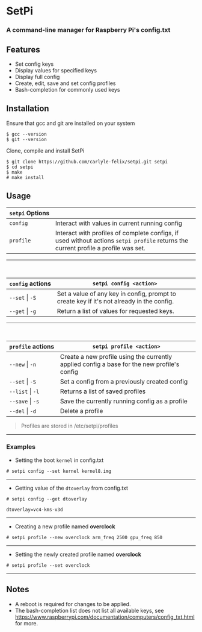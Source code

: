 # SetPi
### A command-line manager for Raspberry Pi's config.txt


## Features

- Set config keys
- Display values for specified keys
- Display full config
- Create, edit, save and set config profiles
- Bash-completion for commonly used keys

## Installation
Ensure that gcc and git are installed on your system
```
$ gcc --version
$ git --version
```

Clone, compile and install SetPi
```
$ git clone https://github.com/carlyle-felix/setpi.git setpi
$ cd setpi
$ make
# make install
```

## Usage
| `setpi`&nbsp;Options |             |
| ---     | ---         |
| `config`  | Interact with values in current running config |
| `profile` | Interact with profiles of complete configs, if used without actions `setpi profile` returns the current profile a profile was set. |
---
<br>

| `config`&nbsp;actions| `setpi config <action>` |
| --- | --- |
| `--set` \| `-S` | Set a value of any key in config, prompt to create key if it's not already in the config. | 
| `--get` \| `-g` | Return a list of values for requested keys. |
---
<br>

| `profile`&nbsp;actions | `setpi profile <action>` |
| --- | --- |
| `--new` \| `-n` | Create a new profile using the currently applied config a base for the new profile's config
| `--set` \| `-S` | Set a config from a previously created config |
| `--list` \| `-l` | Returns a list of saved profiles
| `--save` \| `-s` | Save the currently running config as a profile
| `--del` \| `-d` | Delete a profile
> Profiles are stored in /etc/setpi/profiles
---
### Examples
- Setting the boot `kernel` in config.txt
```
# setpi config --set kernel kernel8.img
``` 
---
- Getting value of the `dtoverlay` from config.txt
```
# setpi config --get dtoverlay

dtoverlay=vc4-kms-v3d
```
---
- Creating a new profile named **overclock**
```
# setpi profile --new overclock arm_freq 2500 gpu_freq 850
```
---
- Setting the newly created profile named **overclock**
```
# setpi profile --set overclock
```
---
## Notes

- A reboot is required for changes to be applied.
- The bash-completion list does not list all available keys, see https://www.raspberrypi.com/documentation/computers/config_txt.html for more.
